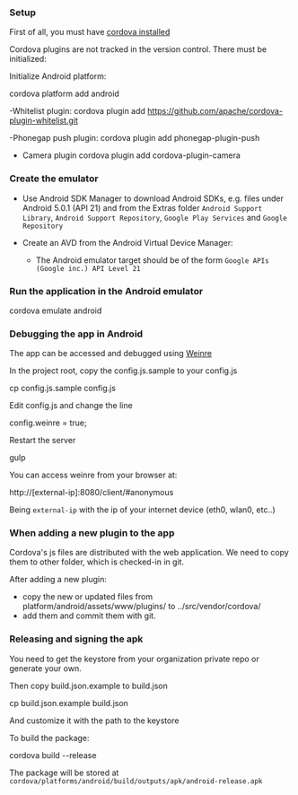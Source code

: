 ### Setup

First of all, you must have [cordova installed](https://cordova.apache.org/docs/en/4.0.0/guide_cli_index.md.html)

Cordova plugins are not tracked in the version control. There must be initialized:

Initialize Android platform:

  cordova platform add android

-Whitelist plugin:
    cordova plugin add https://github.com/apache/cordova-plugin-whitelist.git

-Phonegap push plugin:
    cordova plugin add phonegap-plugin-push

- Camera plugin
    cordova plugin add cordova-plugin-camera

### Create the emulator
  - Use Android SDK Manager to download Android SDKs, e.g. files under Android 5.0.1 (API 21) and from the Extras folder ```Android Support Library```, ```Android Support Repository```, ```Google Play Services``` and ```Google Repository```

  - Create an AVD from the Android Virtual Device Manager:
    - The Android emulator target should be of the form ```Google APIs (Google inc.) API Level 21```

### Run the application in the Android emulator

  cordova emulate android

### Debugging the app in Android

The app can be accessed and debugged using [Weinre](http://people.apache.org/~pmuellr/weinre-docs/latest/Home.html)

In the project root, copy the config.js.sample to your config.js

  cp config.js.sample config.js

Edit config.js and change the line

  config.weinre = true;

Restart the server

  gulp

You can access weinre from your browser at:

  http://[external-ip]:8080/client/#anonymous

Being `external-ip` with the ip of your internet device (eth0, wlan0, etc..)

### When adding a new plugin to the app

Cordova's js files are distributed with the web application. We need to copy them
to other folder, which is checked-in in git.

After adding a new plugin:

-  copy the new or updated files from platform/android/assets/www/plugins/ to ../src/vendor/cordova/
-  add them and commit them with git.

### Releasing and signing the apk

You need to get the keystore from your organization private repo or generate your own.

Then copy build.json.example to build.json

  cp build.json.example build.json

And customize it with the path to the keystore

To build the package:

  cordova build --release

The package will be stored at `cordova/platforms/android/build/outputs/apk/android-release.apk`
